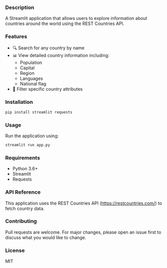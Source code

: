### Description

A Streamlit application that allows users to explore information about countries around the world using the REST Countries API.

### Features

- 🔍 Search for any country by name
- 📊 View detailed country information including:
    - Population
    - Capital
    - Region
    - Languages
    - National flag
- 🎯 Filter specific country attributes

### Installation

```bash
pip install streamlit requests

```

### Usage

Run the application using:

```bash
streamlit run app.py

```

### Requirements

- Python 3.6+
- Streamlit
- Requests

### API Reference

This application uses the REST Countries API (https://restcountries.com/) to fetch country data.

### Contributing

Pull requests are welcome. For major changes, please open an issue first to discuss what you would like to change.

### License

MIT
